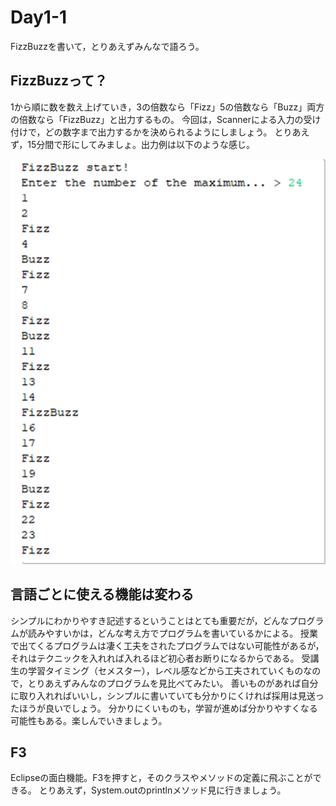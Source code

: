 # Day1-1
FizzBuzzを書いて，とりあえずみんなで語ろう。

## FizzBuzzって？
1から順に数を数え上げていき，3の倍数なら「Fizz」5の倍数なら「Buzz」両方の倍数なら「FizzBuzz」と出力するもの。
今回は，Scannerによる入力の受け付けで，どの数字まで出力するかを決められるようにしましょう。
とりあえず，15分間で形にしてみましょ。出力例は以下のような感じ。

![FizzBuzzの出力例](../../assets/fizzbuzz.png)

## 言語ごとに使える機能は変わる
シンプルにわかりやすき記述するということはとても重要だが，どんなプログラムが読みやすいかは，どんな考え方でプログラムを書いているかによる。
授業で出てくるプログラムは凄く工夫をされたプログラムではない可能性があるが，それはテクニックを入れれば入れるほど初心者お断りになるからである。
受講生の学習タイミング（セメスター），レベル感などから工夫されていくものなので，とりあえずみんなのプログラムを見比べてみたい。
善いものがあれば自分に取り入れればいいし，シンプルに書いていても分かりにくければ採用は見送ったほうが良いでしょう。
分かりにくいものも，学習が進めば分かりやすくなる可能性もある。楽しんでいきましょう。

## F3
Eclipseの面白機能。F3を押すと，そのクラスやメソッドの定義に飛ぶことができる。
とりあえず，System.outのprintlnメソッド見に行きましょう。
